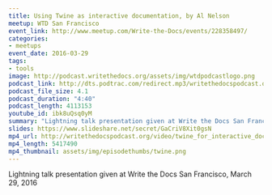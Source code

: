 ```yaml
---
title: Using Twine as interactive documentation, by Al Nelson
meetup: WTD San Francisco
event_link: http://www.meetup.com/Write-the-Docs/events/228358497/
categories:
- meetups
event_date: 2016-03-29
tags:
- tools
image: http://podcast.writethedocs.org/assets/img/wtdpodcastlogo.png
podcast_link: http://dts.podtrac.com/redirect.mp3/writethedocspodcast.org/twine-for-interactive-docs-al.mp3
podcast_file_size: 4.1
podcast_duration: "4:40"
podcast_length: 4113153
youtube_id: ibk8uQsq0yM
summary: "Lightning talk presentation given at Write the Docs San Francisco, March 29, 2016."
slides: https://www.slideshare.net/secret/GaCriV8Xit0gsN
mp4_url: http://writethedocspodcast.org/video/twine_for_interactive_docs_al_nelson.mp4
mp4_length: 5417490
mp4_thumbnail: assets/img/episodethumbs/twine.png
---
```


Lightning talk presentation given at Write the Docs San Francisco, March 29, 2016

